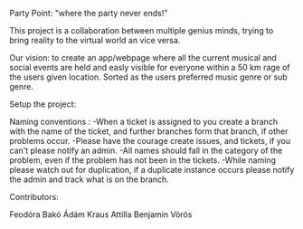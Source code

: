 Party Point:
"where the party never ends!"

This project is a collaboration between multiple genius minds, trying to bring reality to the virtual world an vice versa.

Our vision:
 to create an app/webpage where all the current musical and social events are held and easly visible for everyone within a 50 km rage of the users given location. Sorted as the users preferred music genre or sub genre.

Setup the project:





Naming conventions :
-When a ticket is assigned to you create a branch with the name of the ticket, and further branches form that branch, if other problems occur.
-Please have the courage create issues, and tickets, if you can't please notify an admin.
-All names should fall in the category of the problem, even if the problem has not been in the tickets. 
-While naming please watch out for duplication, if a duplicate instance occurs please notify the admin and track what is on the branch.



Contributors:

Feodóra Bakó
Ádám Kraus
Attilla Benjamin Vörös

